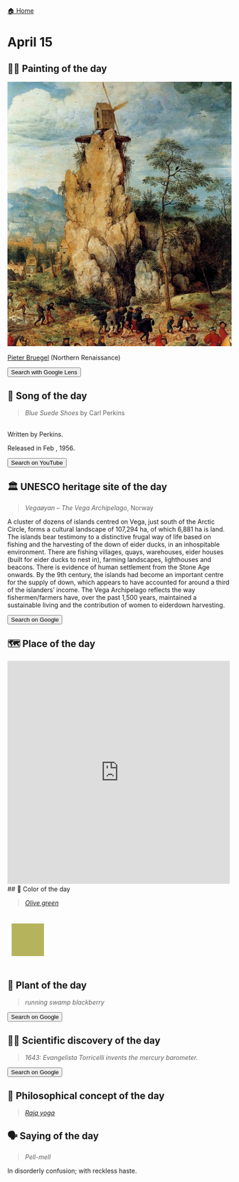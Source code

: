 
[🏠 Home](../../index.md)

# April 15

## 🧑‍🎨 Painting of the day

<img width="600" src="../img/Pieter_Bruegel_2.jpg">

[Pieter Bruegel](http://en.wikipedia.org/wiki/Pieter_Bruegel_the_Elder) (Northern Renaissance)

<button class="btn btn-success"
onclick=" window.open('https://lens.google.com/uploadbyurl?url=https://iretes.github.io/one-a-day/data/img/Pieter_Bruegel_2.jpg','_blank')">
Search with Google Lens
</button>

## 🎼 Song of the day

> *Blue Suede Shoes*
by Carl Perkins

<br />Written by Perkins.

Released in Feb , 1956.

<button class="btn btn-success"
onclick=" window.open('http://www.youtube.com/search?q=Blue Suede Shoes by Carl Perkins','_blank')">
Search on YouTube
</button>

## 🏛️ UNESCO heritage site of the day

> *Vegaøyan – The Vega Archipelago*, Norway

<p>A cluster of dozens of islands centred on Vega, just south of the Arctic Circle, forms a cultural landscape of 107,294 ha, of which 6,881 ha is land. The islands bear testimony to a distinctive frugal way of life based on fishing and the harvesting of the down of eider ducks, in an inhospitable environment. There are fishing villages, quays, warehouses, eider houses (built for eider ducks to nest in), farming landscapes, lighthouses and beacons. There is evidence of human settlement from the Stone Age onwards. By the 9th century, the islands had become an important centre for the supply of down, which appears to have accounted for around a third of the islanders’ income. The Vega Archipelago reflects the way fishermen/farmers have, over the past 1,500 years, maintained a sustainable living and the contribution of women to eiderdown harvesting.</p>

<button class="btn btn-success"
onclick=" window.open('http://www.google.com/search?q=Vegaøyan – The Vega Archipelago','_blank')">
Search on Google
</button>

## 🗺️ Place of the day

<iframe
src="https://www.mapcrunch.com"
name="mapcrunch"
width="500"
height="500"
allowTransparency="true"
scrolling="no"
frameborder="0"
>
</iframe>
## 🎨 Color of the day

> *[Olive green](https://en.wikipedia.org/wiki/Olive_(color)#Olive_green)*

<div style="color:#B5B35C; font-size: 100px;">&#9632;</div>

## 🌿 Plant of the day

> *running swamp blackberry*

<button class="btn btn-success"
onclick=" window.open('http://www.google.com/search?q=running swamp blackberry','_blank')">
Search on Google
</button>

## 🧑‍🔬 Scientific discovery of the day

> *1643: Evangelista Torricelli invents the mercury barometer.*

<button class="btn btn-success"
onclick=" window.open('http://www.google.com/search?q=1643: Evangelista Torricelli invents the mercury barometer.','_blank')"> 
Search on Google
</button>

## 💭 Philosophical concept of the day

> *[Raja yoga](https://en.wikipedia.org/wiki/Raja_yoga)*

## 🗣️ Saying of the day

> *Pell-mell*

In disorderly confusion; with reckless haste.
